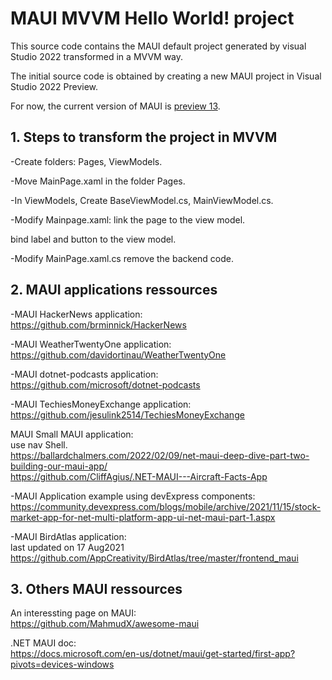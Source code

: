 # MAUI MVVM Hello World! project
This source code contains the MAUI default project generated by visual Studio 2022 transformed in a MVVM way.

The initial source code is obtained by creating a new MAUI project in Visual Studio 2022 Preview.

For now, the current version of MAUI is [preview 13](https://devblogs.microsoft.com/dotnet/announcing-net-maui-preview-13/). 

## 1. Steps to transform the project in MVVM

-Create folders: Pages, ViewModels.

-Move MainPage.xaml in the folder Pages.

-In ViewModels, Create BaseViewModel.cs, MainViewModel.cs.

-Modify Mainpage.xaml:
link the page to the view model.

bind label and button to the view model.

-Modify MainPage.xaml.cs
remove the backend code.


## 2. MAUI applications ressources

-MAUI HackerNews application:<br>
https://github.com/brminnick/HackerNews

-MAUI WeatherTwentyOne application:<br>
https://github.com/davidortinau/WeatherTwentyOne

-MAUI dotnet-podcasts application:<br>
https://github.com/microsoft/dotnet-podcasts

-MAUI TechiesMoneyExchange application:<br>
https://github.com/jesulink2514/TechiesMoneyExchange

MAUI Small MAUI application:<br>
use nav Shell.<br>
https://ballardchalmers.com/2022/02/09/net-maui-deep-dive-part-two-building-our-maui-app/<br>
https://github.com/CliffAgius/.NET-MAUI---Aircraft-Facts-App

-MAUI Application example using devExpress components:<br>
https://community.devexpress.com/blogs/mobile/archive/2021/11/15/stock-market-app-for-net-multi-platform-app-ui-net-maui-part-1.aspx

-MAUI BirdAtlas application:<br>
last updated on 17 Aug2021<br>
https://github.com/AppCreativity/BirdAtlas/tree/master/frontend_maui

## 3. Others MAUI ressources

An interessting page on MAUI:<br>
https://github.com/MahmudX/awesome-maui

.NET MAUI doc:<br>
https://docs.microsoft.com/en-us/dotnet/maui/get-started/first-app?pivots=devices-windows
